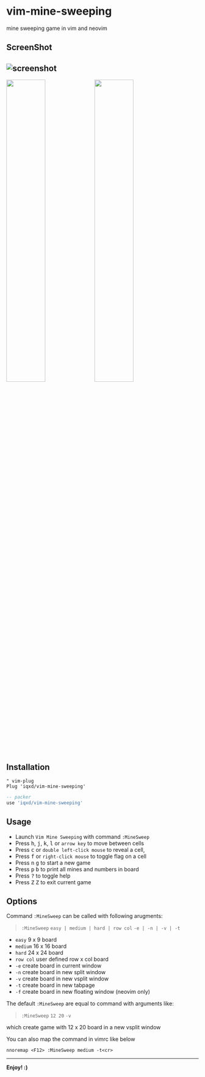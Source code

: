 # vim-mine-sweeping
mine sweeping game in vim and neovim

## ScreenShot
![screenshot](https://user-images.githubusercontent.com/13008913/111640012-bcad0800-8836-11eb-85c3-bf20af90c1ba.png)
-
<img src="https://user-images.githubusercontent.com/13008913/111631101-fe858080-882d-11eb-9484-baa544087f20.png" width = "45%" />     <img src="https://user-images.githubusercontent.com/13008913/111631149-09401580-882e-11eb-8a99-4fde0197c892.png" width = "45%" />


## Installation
```vimscript
" vim-plug
Plug 'iqxd/vim-mine-sweeping'
```
```lua
-- packer
use 'iqxd/vim-mine-sweeping'
```

## Usage
* Launch `Vim Mine Sweeping` with command `:MineSweep`
* Press <kbd>h</kbd>, <kbd>j</kbd>, <kbd>k</kbd>, <kbd>l</kbd> or `arrow key` to move between cells
* Press <kbd>c</kbd> or `double left-click mouse` to reveal a cell, 
* Press <kbd>f</kbd> or `right-click mouse` to toggle flag on a cell
* Press <kbd>n</kbd> <kbd>g</kbd> to start a new game
* Press <kbd>p</kbd> <kbd>b</kbd> to print all mines and numbers in board
* Press <kbd>?</kbd> to toggle help
* Press <kbd>Z</kbd> <kbd>Z</kbd> to exit current game

## Options
Command `:MineSweep` can be called with following arugments:
> `:MineSweep`  `easy | medium | hard | row col`  `-e | -n | -v | -t`
* `easy`  9 x 9 board
* `medium`  16 x 16 board
* `hard`  24 x 24 board
* `row col` user defined row x col board
* `-e` create board in current window
* `-n` create board in new split window
* `-v` create board in new vsplit window
* `-t` create board in new tabpage
* `-f` create board in new floating window (neovim only)

The default `:MineSweep` are equal to command with arguments like:
> `:MineSweep` `12 20` `-v`

which create game with 12 x 20 board in a new vsplit window

You can also map the command in vimrc like below
```vimscript
nnoremap <F12> :MineSweep medium -t<cr>
```

---
**Enjoy!  :)**


